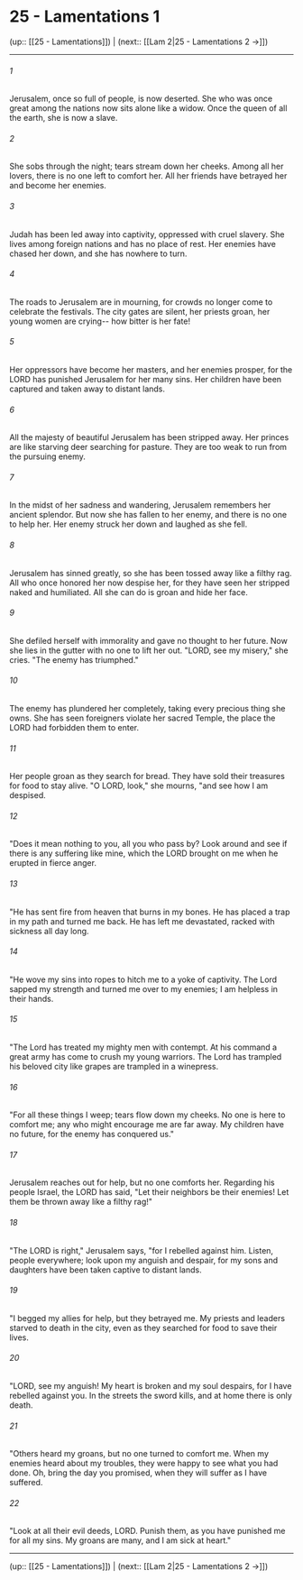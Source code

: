 # 25 - Lamentations 1

(up:: [[25 - Lamentations]]) | (next:: [[Lam 2|25 - Lamentations 2 →]])

***


###### 1 
Jerusalem, once so full of people, is now deserted. She who was once great among the nations now sits alone like a widow. Once the queen of all the earth, she is now a slave. 

###### 2 
She sobs through the night; tears stream down her cheeks. Among all her lovers, there is no one left to comfort her. All her friends have betrayed her and become her enemies. 

###### 3 
Judah has been led away into captivity, oppressed with cruel slavery. She lives among foreign nations and has no place of rest. Her enemies have chased her down, and she has nowhere to turn. 

###### 4 
The roads to Jerusalem are in mourning, for crowds no longer come to celebrate the festivals. The city gates are silent, her priests groan, her young women are crying-- how bitter is her fate! 

###### 5 
Her oppressors have become her masters, and her enemies prosper, for the LORD has punished Jerusalem for her many sins. Her children have been captured and taken away to distant lands. 

###### 6 
All the majesty of beautiful Jerusalem has been stripped away. Her princes are like starving deer searching for pasture. They are too weak to run from the pursuing enemy. 

###### 7 
In the midst of her sadness and wandering, Jerusalem remembers her ancient splendor. But now she has fallen to her enemy, and there is no one to help her. Her enemy struck her down and laughed as she fell. 

###### 8 
Jerusalem has sinned greatly, so she has been tossed away like a filthy rag. All who once honored her now despise her, for they have seen her stripped naked and humiliated. All she can do is groan and hide her face. 

###### 9 
She defiled herself with immorality and gave no thought to her future. Now she lies in the gutter with no one to lift her out. "LORD, see my misery," she cries. "The enemy has triumphed." 

###### 10 
The enemy has plundered her completely, taking every precious thing she owns. She has seen foreigners violate her sacred Temple, the place the LORD had forbidden them to enter. 

###### 11 
Her people groan as they search for bread. They have sold their treasures for food to stay alive. "O LORD, look," she mourns, "and see how I am despised. 

###### 12 
"Does it mean nothing to you, all you who pass by? Look around and see if there is any suffering like mine, which the LORD brought on me when he erupted in fierce anger. 

###### 13 
"He has sent fire from heaven that burns in my bones. He has placed a trap in my path and turned me back. He has left me devastated, racked with sickness all day long. 

###### 14 
"He wove my sins into ropes to hitch me to a yoke of captivity. The Lord sapped my strength and turned me over to my enemies; I am helpless in their hands. 

###### 15 
"The Lord has treated my mighty men with contempt. At his command a great army has come to crush my young warriors. The Lord has trampled his beloved city like grapes are trampled in a winepress. 

###### 16 
"For all these things I weep; tears flow down my cheeks. No one is here to comfort me; any who might encourage me are far away. My children have no future, for the enemy has conquered us." 

###### 17 
Jerusalem reaches out for help, but no one comforts her. Regarding his people Israel, the LORD has said, "Let their neighbors be their enemies! Let them be thrown away like a filthy rag!" 

###### 18 
"The LORD is right," Jerusalem says, "for I rebelled against him. Listen, people everywhere; look upon my anguish and despair, for my sons and daughters have been taken captive to distant lands. 

###### 19 
"I begged my allies for help, but they betrayed me. My priests and leaders starved to death in the city, even as they searched for food to save their lives. 

###### 20 
"LORD, see my anguish! My heart is broken and my soul despairs, for I have rebelled against you. In the streets the sword kills, and at home there is only death. 

###### 21 
"Others heard my groans, but no one turned to comfort me. When my enemies heard about my troubles, they were happy to see what you had done. Oh, bring the day you promised, when they will suffer as I have suffered. 

###### 22 
"Look at all their evil deeds, LORD. Punish them, as you have punished me for all my sins. My groans are many, and I am sick at heart."

***

(up:: [[25 - Lamentations]]) | (next:: [[Lam 2|25 - Lamentations 2 →]])
